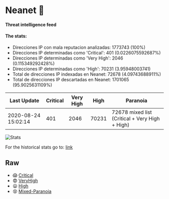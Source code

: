 # Neanet :hocho:
#### Threat intelligence feed
#### The stats:

- Direcciones IP con mala reputacion analizadas: 1773743 (100%)
- Direcciones IP determinadas como 'Critical':  401 (0.0226075592687%)
- Direcciones IP determinadas como 'Very High':  2046 (0.115349292428%)
- Direcciones IP determinadas como 'High':  70231 (3.95948003741)
- Total de direcciones IP indexadas en Neanet:  72678 (4.09743688911%)
- Total de direcciones IP descartadas en Neanet:  1701065 (95.9025631109%)

| Last Update | Critical | Very High | High | Paranoia |
| --- | --- | --- | --- | --- |
| 2020-08-24 15:02:14 | 401 | 2046 | 70231 | 72678 mixed list (Critical + Very High + High)|

![Stats](https://docs.google.com/spreadsheets/d/e/2PACX-1vSnaNMIXVabIpDJjufMlzH7poXnshF3mgd8Is1g9ytUEzVsP5my4Trn8f-xkoLLQ38xpL3HtmUexLo6/pubchart?oid=501124687&format=image)

For the historical stats go to: [link](/stats.csv)
## Raw
- :scream: [Critical](https://raw.githubusercontent.com/JavaGarcia/Neanet/master/blacklists/neanet_critical.txt)
- :fearful: [VeryHigh](https://raw.githubusercontent.com/JavaGarcia/Neanet/master/blacklists/neanet_veryHigh.txtt)
- :frowning: [High](https://raw.githubusercontent.com/JavaGarcia/Neanet/master/blacklists/neanet_high.txt)
- :dizzy_face: [Mixed-Paranoia](https://raw.githubusercontent.com/JavaGarcia/Neanet/master/blacklists/neanet_all.txt)

































































































































































































































































































































































































































